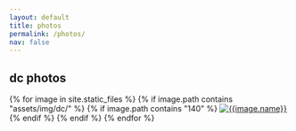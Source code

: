 ```yaml
---
layout: default
title: photos
permalink: /photos/
nav: false
---
```


<h2>dc photos</h2>
<div class="image-gallery">
  {% for image in site.static_files %}
    {% if image.path contains "assets/img/dc/" %}
        {% if image.path contains "140" %}
            <a href="{{image.path}}" data-lightbox="gallery" data-title="{{image.name}}">
            <img src="{{image.path}}" alt="{{image.name}}" /></a>
        {% endif %}
    {% endif %}
  {% endfor %}
</div>